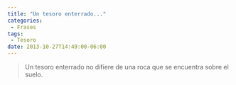 ```yaml
---
title: "Un tesoro enterrado..."
categories:
 - Frases
tags:
 - Tesoro
date: 2013-10-27T14:49:00-06:00
---
```

> Un tesoro enterrado no difiere de una roca que se encuentra sobre el suelo.
